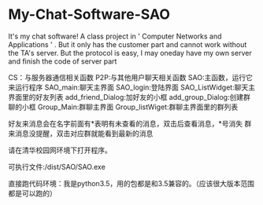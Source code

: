 # My-Chat-Software-SAO
It's my chat software! A class project in ' Computer Networks and Applications ' . But it only has the customer part and cannot work without the TA's server. But the protocol is easy, I may oneday have my own server and finish the code of server part

CS：与服务器通信相关函数
P2P:与其他用户聊天相关函数
SAO:主函数，运行它来运行程序
SAO_main:聊天主界面
SAO_login:登陆界面
SAO_ListWidget:聊天主界面里的好友列表
add_friend_Dialog:加好友的小框
add_group_Dialog:创建群聊的小框
Group_Main:群聊主界面
Group_listWiget:群聊主界面里的群列表

好友来消息会在名字前面有*表明有未查看的消息，双击后查看消息，*号消失
群来消息没提醒，双击对应群就能看到最新的消息

请在清华校园网环境下打开程序。

可执行文件:/dist/SAO/SAO.exe

直接跑代码环境：我是python3.5，用的包都是和3.5兼容的。（应该很大版本范围都是可以跑的）

